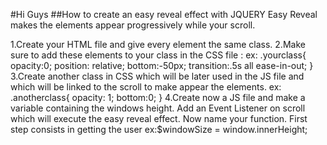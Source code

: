 #Hi Guys 
##How to create an easy reveal effect with JQUERY
Easy Reveal makes the elements appear progressively while your scroll.

1.Create your HTML file and give every element the same class.
2.Make sure to add these elements to your class in the CSS file :
ex:
.yourclass{
   opacity:0;
   position: relative;
   bottom:-50px;
   transition:.5s all ease-in-out;
}
3.Create another class in CSS which will be later used in the JS file and which will be linked to the scroll to make appear the elements.
ex:
.anotherclass{
    opacity: 1;
    bottom:0;
}
4.Create now a JS file and make a variable containing the windows height. Add an Event Listener on scroll which will execute the easy reveal effect.
Now name your function. First step consists in getting the user 
ex:$windowSize = window.innerHeight;

